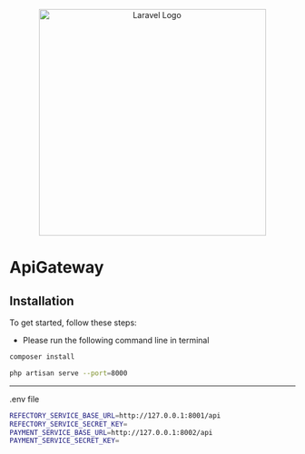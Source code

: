 <p align="center"><a href="https://laravel.com" target="_blank"><img src="https://raw.githubusercontent.com/laravel/art/master/logo-lockup/5%20SVG/2%20CMYK/1%20Full%20Color/laravel-logolockup-cmyk-red.svg" width="400" alt="Laravel Logo"></a></p>

# ApiGateway

## Installation

To get started, follow these steps:

* Please run the following command line in terminal

```bash
composer install
```

```bash
php artisan serve --port=8000
```

---
.env file
```bash
REFECTORY_SERVICE_BASE_URL=http://127.0.0.1:8001/api
REFECTORY_SERVICE_SECRET_KEY=
PAYMENT_SERVICE_BASE_URL=http://127.0.0.1:8002/api
PAYMENT_SERVICE_SECRET_KEY=
```
